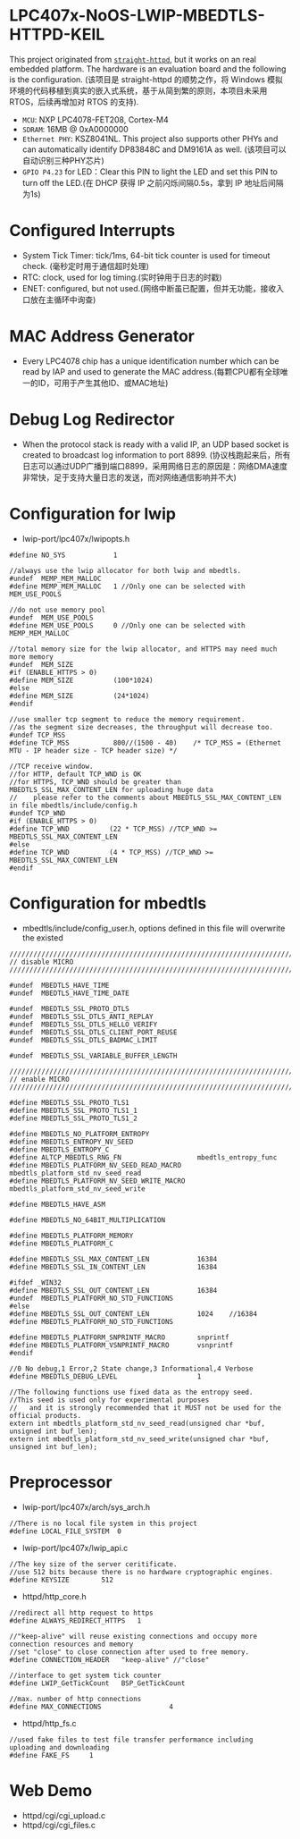 # LPC407x-NoOS-LWIP-MBEDTLS-HTTPD-KEIL

This project originated from [`straight-httpd`](https://github.com/straight-coding/straight-httpd), but it works on an real embedded platform. The hardware is an evaluation board and the following is the configuration. (该项目是 straight-httpd 的顺势之作，将 Windows 模拟环境的代码移植到真实的嵌入式系统，基于从简到繁的原则，本项目未采用RTOS，后续再增加对 RTOS 的支持).
* `MCU`: NXP LPC4078-FET208, Cortex-M4
* `SDRAM`: 16MB @ 0xA0000000
* `Ethernet PHY`: KSZ8041NL. This project also supports other PHYs and can automatically identify DP83848C and DM9161A as well. (该项目可以自动识别三种PHY芯片)
* `GPIO P4.23` for LED：Clear this PIN to light the LED and set this PIN to turn off the LED.(在 DHCP 获得 IP 之前闪烁间隔0.5s，拿到 IP 地址后间隔为1s)

# Configured Interrupts
* System Tick Timer: tick/1ms, 64-bit tick counter is used for timeout check. (毫秒定时用于通信超时处理)
* RTC: clock, used for log timing.(实时钟用于日志的时戳)
* ENET: configured, but not used.(网络中断虽已配置，但并无功能，接收入口放在主循环中询查)

# MAC Address Generator
* Every LPC4078 chip has a unique identification number which can be read by IAP and used to generate the MAC address.(每颗CPU都有全球唯一的ID，可用于产生其他ID、或MAC地址)

# Debug Log Redirector
* When the protocol stack is ready with a valid IP, an UDP based socket is created to broadcast log information to port 8899. (协议栈跑起来后，所有日志可以通过UDP广播到端口8899，采用网络日志的原因是：网络DMA速度非常快，足于支持大量日志的发送，而对网络通信影响并不大)

# Configuration for lwip
* lwip-port/lpc407x/lwipopts.h
```
#define NO_SYS            1

//always use the lwip allocator for both lwip and mbedtls.
#undef  MEMP_MEM_MALLOC
#define MEMP_MEM_MALLOC   1 //Only one can be selected with MEM_USE_POOLS

//do not use memory pool
#undef  MEM_USE_POOLS
#define MEM_USE_POOLS     0 //Only one can be selected with MEMP_MEM_MALLOC

//total memory size for the lwip allocator, and HTTPS may need much more memory
#undef  MEM_SIZE
#if (ENABLE_HTTPS > 0)
#define MEM_SIZE          (100*1024) 
#else
#define MEM_SIZE          (24*1024) 
#endif

//use smaller tcp segment to reduce the memory requirement.
//as the segment size decreases, the throughput will decrease too.
#undef TCP_MSS
#define TCP_MSS           800//(1500 - 40)	  /* TCP_MSS = (Ethernet MTU - IP header size - TCP header size) */

//TCP receive window.
//for HTTP, default TCP_WND is OK
//for HTTPS, TCP_WND should be greater than MBEDTLS_SSL_MAX_CONTENT_LEN for uploading huge data
//    please refer to the comments about MBEDTLS_SSL_MAX_CONTENT_LEN in file mbedtls/include/config.h
#undef TCP_WND
#if (ENABLE_HTTPS > 0)
#define TCP_WND          (22 * TCP_MSS) //TCP_WND >= MBEDTLS_SSL_MAX_CONTENT_LEN
#else
#define TCP_WND          (4 * TCP_MSS) //TCP_WND >= MBEDTLS_SSL_MAX_CONTENT_LEN
#endif
```

# Configuration for mbedtls
* mbedtls/include/config_user.h, options defined in this file will overwrite the existed
```
///////////////////////////////////////////////////////////////////////////////////////
// disable MICRO
///////////////////////////////////////////////////////////////////////////////////////

#undef  MBEDTLS_HAVE_TIME
#undef  MBEDTLS_HAVE_TIME_DATE

#undef  MBEDTLS_SSL_PROTO_DTLS
#undef  MBEDTLS_SSL_DTLS_ANTI_REPLAY
#undef  MBEDTLS_SSL_DTLS_HELLO_VERIFY
#undef  MBEDTLS_SSL_DTLS_CLIENT_PORT_REUSE
#undef  MBEDTLS_SSL_DTLS_BADMAC_LIMIT

#undef  MBEDTLS_SSL_VARIABLE_BUFFER_LENGTH

///////////////////////////////////////////////////////////////////////////////////////
// enable MICRO
///////////////////////////////////////////////////////////////////////////////////////

#define MBEDTLS_SSL_PROTO_TLS1
#define MBEDTLS_SSL_PROTO_TLS1_1
#define MBEDTLS_SSL_PROTO_TLS1_2

#define MBEDTLS_NO_PLATFORM_ENTROPY
#define MBEDTLS_ENTROPY_NV_SEED
#define MBEDTLS_ENTROPY_C
#define ALTCP_MBEDTLS_RNG_FN                   mbedtls_entropy_func 
#define MBEDTLS_PLATFORM_NV_SEED_READ_MACRO    mbedtls_platform_std_nv_seed_read
#define MBEDTLS_PLATFORM_NV_SEED_WRITE_MACRO   mbedtls_platform_std_nv_seed_write

#define MBEDTLS_HAVE_ASM

#define MBEDTLS_NO_64BIT_MULTIPLICATION

#define MBEDTLS_PLATFORM_MEMORY
#define MBEDTLS_PLATFORM_C

#define MBEDTLS_SSL_MAX_CONTENT_LEN            16384
#define MBEDTLS_SSL_IN_CONTENT_LEN             16384

#ifdef _WIN32
#define MBEDTLS_SSL_OUT_CONTENT_LEN            16384
#undef  MBEDTLS_PLATFORM_NO_STD_FUNCTIONS
#else
#define MBEDTLS_SSL_OUT_CONTENT_LEN            1024    //16384
#define MBEDTLS_PLATFORM_NO_STD_FUNCTIONS

#define MBEDTLS_PLATFORM_SNPRINTF_MACRO        snprintf
#define MBEDTLS_PLATFORM_VSNPRINTF_MACRO       vsnprintf
#endif

//0 No debug,1 Error,2 State change,3 Informational,4 Verbose
#define MBEDTLS_DEBUG_LEVEL                    1

//The following functions use fixed data as the entropy seed. 
//This seed is used only for experimental purposes 
//   and it is strongly recommended that it MUST not be used for the official products.
extern int mbedtls_platform_std_nv_seed_read(unsigned char *buf, unsigned int buf_len);
extern int mbedtls_platform_std_nv_seed_write(unsigned char *buf, unsigned int buf_len);

```
# Preprocessor
* lwip-port/lpc407x/arch/sys_arch.h
 ```
 //There is no local file system in this project
 #define LOCAL_FILE_SYSTEM	0
 ```
* lwip-port/lpc407x/lwip_api.c
 ```
 //The key size of the server ceritificate.
 //use 512 bits because there is no hardware cryptographic engines.
 #define KEYSIZE		512
 ```
* httpd/http_core.h
```
//redirect all http request to https
#define ALWAYS_REDIRECT_HTTPS	1

//"keep-alive" will reuse existing connections and occupy more connection resources and memory
//set "close" to close connection after used to free memory.
#define CONNECTION_HEADER	"keep-alive" //"close"

//interface to get system tick counter
#define LWIP_GetTickCount 	BSP_GetTickCount

//max. number of http connections
#define MAX_CONNECTIONS 				4
```

* httpd/http_fs.c
```
//used fake files to test file transfer performance including uploading and downloading
#define FAKE_FS		1
```

# Web Demo

* httpd/cgi/cgi_upload.c
* httpd/cgi/cgi_files.c
